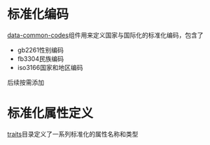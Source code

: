 # 标准化编码

[data-common-codes](data-common-codes)组件用来定义国家与国际化的标准化编码，包含了

* gb2261性别编码
* fb3304民族编码
* iso3166国家和地区编码

后续按需添加

# 标准化属性定义

[traits](traits)目录定义了一系列标准化的属性名称和类型
